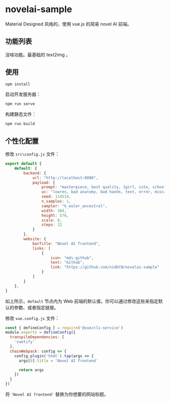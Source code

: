 # novelai-sample

Material Designed 风格的，使用 vue.js 的简易 novel AI 前端。

## 功能列表

没啥功能。最基础的 text2img 。

## 使用

```sh
npm install
```

启动开发服务器：

```sh
npm run serve
```

构建静态文件：

```sh
npm run build
```

## 个性化配置

修改 `src\config.js` 文件：

```js
export default {
    default: {
        backend: {
            url: "http://localhost:8000",
            payload: {
                prompt: "masterpiece, best quality, 1girl, cute, school uniform, outside",
                uc: "lowres, bad anatomy, bad hands, text, error, missing fingers, extra digit, fewer digits, cropped, worst quality, low quality, normal quality, jpeg artifacts, signature, watermark, username, blurry",
                seed: 114514,
                n_samples: 1,
                sampler: "k_euler_ancestral",
                width: 384,
                height: 576,
                scale: 8,
                steps: 22
            }
        },
        website: {
            barTitle: "Novel AI frontend",
            links: [
                {
                    icon: "mdi-github",
                    text: "Github",
                    link: "https://github.com/nidbCN/novelai-sample"
                }
            ]
        }
    },
}

```

如上所示，`default` 节点内为 Web 前端的默认值，你可以通过修改这些来指定默认的参数、或者指定链接。

修改 `vue.config.js` 文件：

```js
const { defineConfig } = require('@vue/cli-service')
module.exports = defineConfig({
  transpileDependencies: [
    'vuetify'
  ],
  chainWebpack: config => {
    config.plugin('html').tap(args => {
      args[0].title = 'Novel AI frontend'

      return args
    })
  }
})

```

将 `'Novel AI frontend'` 替换为你想要的网站标题。
